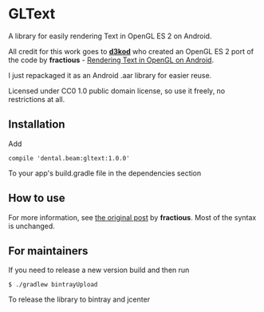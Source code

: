 GLText
=========

A library for easily rendering Text in OpenGL ES 2 on Android.

All credit for this work goes to [**d3kod**](https://github.com/d3kod/Texample2) who created an
OpenGL ES 2 port of the code by **fractious** - [Rendering Text in OpenGL on Android](http://fractiousg.blogspot.com/2012/04/rendering-text-in-opengl-on-android.html).

I just repackaged it as an Android .aar library for easier reuse.

Licensed under CC0 1.0 public domain license, so use it freely, no restrictions at all.

Installation
----------
Add
```
compile 'dental.beam:gltext:1.0.0'
```
To your app's build.gradle file in the dependencies section

How to use
----------
For more information, see [the original post](http://fractiousg.blogspot.com/2012/04/rendering-text-in-opengl-on-android.html) by **fractious**. Most of the syntax is unchanged.

For maintainers
----------
If you need to release a new version build and then run 
```
$ ./gradlew bintrayUpload
```
To release the library to bintray and jcenter


